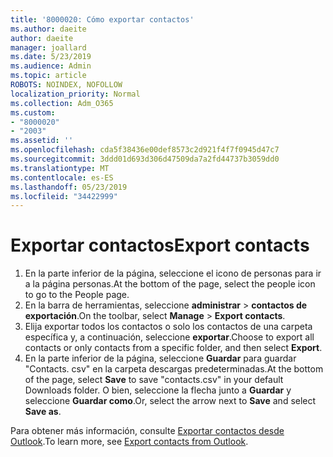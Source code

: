 ```yaml
---
title: '8000020: Cómo exportar contactos'
ms.author: daeite
author: daeite
manager: joallard
ms.date: 5/23/2019
ms.audience: Admin
ms.topic: article
ROBOTS: NOINDEX, NOFOLLOW
localization_priority: Normal
ms.collection: Adm_O365
ms.custom:
- "8000020"
- "2003"
ms.assetid: ''
ms.openlocfilehash: cda5f38436e00def8573c2d921f4f7f0945d47c7
ms.sourcegitcommit: 3ddd01d693d306d47509da7a2fd44737b3059dd0
ms.translationtype: MT
ms.contentlocale: es-ES
ms.lasthandoff: 05/23/2019
ms.locfileid: "34422999"
---
```

# <a name="export-contacts"></a><span data-ttu-id="29d9d-102">Exportar contactos</span><span class="sxs-lookup"><span data-stu-id="29d9d-102">Export contacts</span></span>

1. <span data-ttu-id="29d9d-103">En la parte inferior de la página, seleccione el icono de personas para ir a la página personas.</span><span class="sxs-lookup"><span data-stu-id="29d9d-103">At the bottom of the page, select the people icon to go to the People page.</span></span>
2. <span data-ttu-id="29d9d-104">En la barra de herramientas, seleccione **administrar** > **contactos de exportación**.</span><span class="sxs-lookup"><span data-stu-id="29d9d-104">On the toolbar, select **Manage** > **Export contacts**.</span></span> 
3. <span data-ttu-id="29d9d-105">Elija exportar todos los contactos o solo los contactos de una carpeta específica y, a continuación, seleccione **exportar**.</span><span class="sxs-lookup"><span data-stu-id="29d9d-105">Choose to export all contacts or only contacts from a specific folder, and then select **Export**.</span></span>
4. <span data-ttu-id="29d9d-106">En la parte inferior de la página, seleccione **Guardar** para guardar "Contacts. csv" en la carpeta descargas predeterminadas.</span><span class="sxs-lookup"><span data-stu-id="29d9d-106">At the bottom of the page, select **Save** to save "contacts.csv" in your default Downloads folder.</span></span> <span data-ttu-id="29d9d-107">O bien, seleccione la flecha junto a **Guardar** y seleccione **Guardar como**.</span><span class="sxs-lookup"><span data-stu-id="29d9d-107">Or, select the arrow next to **Save** and select **Save as**.</span></span>

<span data-ttu-id="29d9d-108">Para obtener más información, consulte [Exportar contactos desde Outlook](https://support.office.com/article/10f09abd-643c-4495-bb80-543714eca73f#ID0EAACAAA=Outlook_on_the_web).</span><span class="sxs-lookup"><span data-stu-id="29d9d-108">To learn more, see [Export contacts from Outlook](https://support.office.com/article/10f09abd-643c-4495-bb80-543714eca73f#ID0EAACAAA=Outlook_on_the_web).</span></span>

